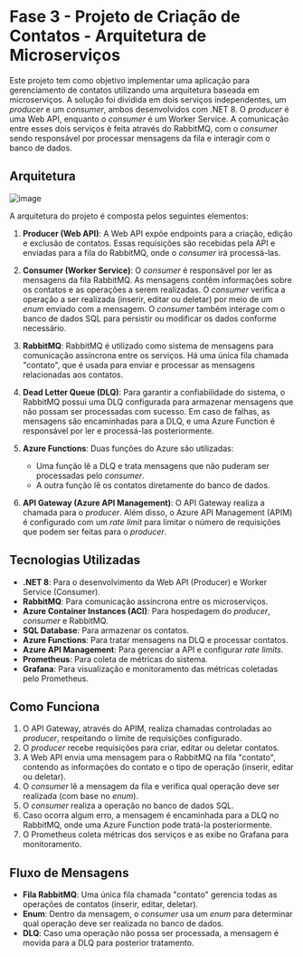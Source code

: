 # Fase 3 - Projeto de Criação de Contatos - Arquitetura de Microserviços

Este projeto tem como objetivo implementar uma aplicação para gerenciamento de contatos utilizando uma arquitetura baseada em microserviços. A solução foi dividida em dois serviços independentes, um *producer* e um *consumer*, ambos desenvolvidos com .NET 8. O *producer* é uma Web API, enquanto o *consumer* é um Worker Service. A comunicação entre esses dois serviços é feita através do RabbitMQ, com o *consumer* sendo responsável por processar mensagens da fila e interagir com o banco de dados.

## Arquitetura

![image](https://github.com/user-attachments/assets/5ce5eaa9-1972-4d74-b79d-678325f82b1c)

A arquitetura do projeto é composta pelos seguintes elementos:

1. **Producer (Web API)**: A Web API expõe endpoints para a criação, edição e exclusão de contatos. Essas requisições são recebidas pela API e enviadas para a fila do RabbitMQ, onde o *consumer* irá processá-las.

2. **Consumer (Worker Service)**: O *consumer* é responsável por ler as mensagens da fila RabbitMQ. As mensagens contêm informações sobre os contatos e as operações a serem realizadas. O *consumer* verifica a operação a ser realizada (inserir, editar ou deletar) por meio de um *enum* enviado com a mensagem. O *consumer* também interage com o banco de dados SQL para persistir ou modificar os dados conforme necessário.

3. **RabbitMQ**: RabbitMQ é utilizado como sistema de mensagens para comunicação assíncrona entre os serviços. Há uma única fila chamada "contato", que é usada para enviar e processar as mensagens relacionadas aos contatos.

4. **Dead Letter Queue (DLQ)**: Para garantir a confiabilidade do sistema, o RabbitMQ possui uma DLQ configurada para armazenar mensagens que não possam ser processadas com sucesso. Em caso de falhas, as mensagens são encaminhadas para a DLQ, e uma Azure Function é responsável por ler e processá-las posteriormente.

5. **Azure Functions**: Duas funções do Azure são utilizadas:
   - Uma função lê a DLQ e trata mensagens que não puderam ser processadas pelo *consumer*.
   - A outra função lê os contatos diretamente do banco de dados.

6. **API Gateway (Azure API Management)**: O API Gateway realiza a chamada para o *producer*. Além disso, o Azure API Management (APIM) é configurado com um *rate limit* para limitar o número de requisições que podem ser feitas para o *producer*.

## Tecnologias Utilizadas

- **.NET 8**: Para o desenvolvimento da Web API (Producer) e Worker Service (Consumer).
- **RabbitMQ**: Para comunicação assíncrona entre os microserviços.
- **Azure Container Instances (ACI)**: Para hospedagem do *producer*, *consumer* e RabbitMQ.
- **SQL Database**: Para armazenar os contatos.
- **Azure Functions**: Para tratar mensagens na DLQ e processar contatos.
- **Azure API Management**: Para gerenciar a API e configurar *rate limits*.
- **Prometheus**: Para coleta de métricas do sistema.
- **Grafana**: Para visualização e monitoramento das métricas coletadas pelo Prometheus.

## Como Funciona

1. O API Gateway, através do APIM, realiza chamadas controladas ao *producer*, respeitando o limite de requisições configurado.
2. O *producer* recebe requisições para criar, editar ou deletar contatos.
3. A Web API envia uma mensagem para o RabbitMQ na fila "contato", contendo as informações do contato e o tipo de operação (inserir, editar ou deletar).
4. O *consumer* lê a mensagem da fila e verifica qual operação deve ser realizada (com base no *enum*).
5. O *consumer* realiza a operação no banco de dados SQL.
6. Caso ocorra algum erro, a mensagem é encaminhada para a DLQ no RabbitMQ, onde uma Azure Function pode tratá-la posteriormente.
7. O Prometheus coleta métricas dos serviços e as exibe no Grafana para monitoramento.

## Fluxo de Mensagens

- **Fila RabbitMQ**: Uma única fila chamada "contato" gerencia todas as operações de contatos (inserir, editar, deletar).
- **Enum**: Dentro da mensagem, o *consumer* usa um *enum* para determinar qual operação deve ser realizada no banco de dados.
- **DLQ**: Caso uma operação não possa ser processada, a mensagem é movida para a DLQ para posterior tratamento.
